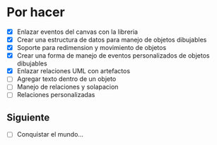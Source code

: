 # Por hacer
- [x] Enlazar eventos del canvas con la libreria
- [x] Crear una estructura de datos para manejo de objetos dibujables
- [x] Soporte para redimension y movimiento de objetos
- [x] Crear una forma de manejo de eventos personalizados de objetos dibujables
- [x] Enlazar relaciones UML con artefactos
- [ ] Agregar texto dentro de un objeto
- [ ] Manejo de relaciones y solapacion
- [ ] Relaciones personalizadas

## Siguiente
- [ ] Conquistar el mundo...